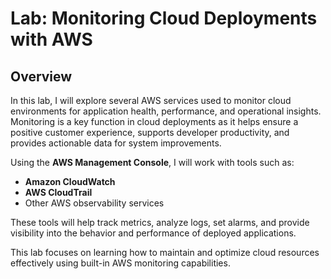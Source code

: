 # Lab: Monitoring Cloud Deployments with AWS

## Overview

In this lab, I will explore several AWS services used to monitor cloud environments for application health, performance, and operational insights. Monitoring is a key function in cloud deployments as it helps ensure a positive customer experience, supports developer productivity, and provides actionable data for system improvements.

Using the **AWS Management Console**, I will work with tools such as:

- **Amazon CloudWatch**
- **AWS CloudTrail**
- Other AWS observability services

These tools will help track metrics, analyze logs, set alarms, and provide visibility into the behavior and performance of deployed applications.

This lab focuses on learning how to maintain and optimize cloud resources effectively using built-in AWS monitoring capabilities.
